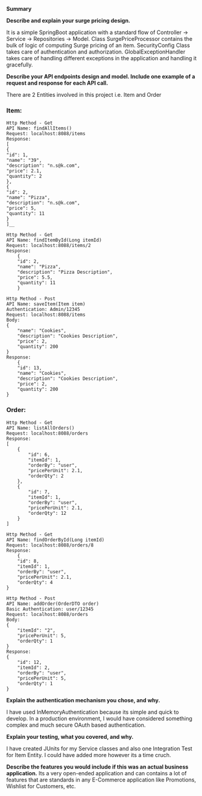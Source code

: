 **Summary**

 **Describe and explain your surge pricing design.**

  It is a simple SpringBoot application with a standard flow of Controller -> Service -> Repositories -> Model.
Class SurgePriceProcessor contains the bulk of logic of computing Surge pricing of an item. SecurityConfig Class takes care of authentication and authorization.
GlobalExceptionHandler takes care of handling different exceptions in the application and handling it gracefully.

**Describe your API endpoints design and model. Include one example of a request and response for each API call.**

There are 2 Entities involved in this project i.e. Item and Order

### **Item:**

```
Http Method - Get
API Name: findAllItems()
Request: localhost:8088/items
Response:
[
{
"id": 1,
"name": "39",
"description": "n.s@k.com",
"price": 2.1,
"quantity": 2
},
{
"id": 2,
"name": "Pizza",
"description": "n.s@k.com",
"price": 5,
"quantity": 11
}
]__
```
```
Http Method - Get 
API Name: findItemById(Long itemId)
Request: localhost:8088/items/2
Response: 
    {
    "id": 2,
    "name": "Pizza",
    "description": "Pizza Description",
    "price": 5.5,
    "quantity": 11
    }
   ```

```
Http Method - Post 
API Name: saveItem(Item item)
Authentication: Admin/12345
Request: localhost:8088/items
Body:
{
    "name": "Cookies",
    "description": "Cookies Description",
    "price": 2,
    "quantity": 200
}
Response: 
    {
    "id": 13,
    "name": "Cookies",
    "description": "Cookies Description",
    "price": 2,
    "quantity": 200
}
   ```
### **Order:**

```
Http Method - Get
API Name: listAllOrders()
Request: localhost:8088/orders
Response:
[
    {
        "id": 6,
        "itemId": 1,
        "orderBy": "user",
        "pricePerUnit": 2.1,
        "orderQty": 2
    },
    {
        "id": 7,
        "itemId": 1,
        "orderBy": "user",
        "pricePerUnit": 2.1,
        "orderQty": 12
    }
]
```
```
Http Method - Get 
API Name: findOrderById(Long itemId)
Request: localhost:8088/orders/8
Response: 
    {
    "id": 8,
    "itemId": 1,
    "orderBy": "user",
    "pricePerUnit": 2.1,
    "orderQty": 4
}
   ```

```
Http Method - Post 
API Name: addOrder(OrderDTO order)
Basic Authentication: user/12345
Request: localhost:8088/orders
Body:
{
    "itemId": "2",
    "pricePerUnit": 5,
    "orderQty": 1
}
Response: 
{
    "id": 12,
    "itemId": 2,
    "orderBy": "user",
    "pricePerUnit": 5,
    "orderQty": 1
}
   ```
**Explain the authentication mechanism you chose, and why.**

I have used InMemoryAuthentication because its simple and quick to develop. In a production environment, I would have considered something complex and much secure OAuth based authentication.

**Explain your testing, what you covered, and why.**

I have created JUnits for my Service classes and also one Integration Test for Item Entity. I could have added more however its a time cruch.

**Describe the features you would include if this was an actual business application.** 
Its a very open-ended application and can contains a lot of features that are standards in any E-Commerce application like Promotions, Wishlist for Customers, etc.
